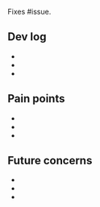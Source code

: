 <!--
Thanks for offering a pull request! Before you submit, make sure you fill out
this 'form'. In particular, don't miss:

- The issue your PR fixes
- A summary of the work done to fix it
- Potential pain points, where you specifically want someone to help
- Any future notes or concerns, e.g. if you added strings or documentation
  that need translation attention
-->

Fixes #issue.

## Dev log

<!--
Each item on this list should be one step of the process to fix the issue.
Explain, but don't worry too much about it. If you need to give more detail,
write a few paragraphs below the bullet points. You can also reference
specific commits by their short hashes, as needed.
-->

-
-
-

## Pain points

<!--
Bits of this PR that need extra attention and review, or things you'd like
extra comments on. If there's some particularly complex code or unwieldy
documentation being updated, or if you're just not quite sure you did it
right, this is the section to put that in.
-->

- 
- 
- 

## Future concerns

<!--
This section is for things like new or updated strings or documentation that
need to be (re)translated, or changes to the test workflow that may need
maintenance. Anything that reasonably seems like it'd be important in the
forseeable future.
-->

- 
- 
- 
